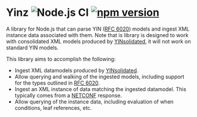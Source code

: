 # Yinz ![Node.js CI](https://github.com/128technology/yinz/workflows/Node.js%20CI/badge.svg) [![npm version](https://badge.fury.io/js/%40128technology%2Fyinz.svg)](https://badge.fury.io/js/%40128technology%2Fyinz) 

A library for Node.js that can parse YIN ([RFC 6020](https://tools.ietf.org/html/rfc6020)) models and ingest XML instance data associated with them.  Note that is library is designed to work with consolidated XML models produced by [YINsolidated](https://github.com/128technology/yinsolidated), it will not work on standard YIN models.

This library aims to accomplish the following:
* Ingest XML datamodels produced by [YINsolidated](https://github.com/128technology/yinsolidated).
* Allow querying and walking of the ingested models, including support for the types outlined in [RFC 6020](https://tools.ietf.org/html/rfc6020).
* Ingest an XML instance of data matching the ingested datamodel. This typically comes from a [NETCONF](https://tools.ietf.org/html/rfc6241) response.
* Allow querying of the instance data, including evaluation of when conditions, leaf references, etc.
